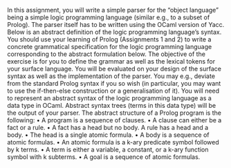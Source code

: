 In this assignment, you will write a simple parser for the “object language”
being a simple logic programming language (similar e.g., to a subset of
Prolog).
The parser itself has to be written using the OCaml version of Yacc.
Below is an abstract definition of the logic programming language’s syntax.
You should use your learning of Prolog (Assignments 1 and 2) to write a
concrete grammatical specification for the logic programming language
corresponding to the abstract formulation below. The objective of the
exercise is for you to define the grammar as well as the lexical tokens for
your surface language. You will be evaluated on your design of the surface
syntax as well as the implementation of the parser.
You may e.g., deviate from the standard Prolog syntax if you so wish (in
particular, you may want to use the if-then-else construction or a
generalisation of it).
You will need to represent an abstract syntax of the logic programming
language as a data type in OCaml. Abstract syntax trees (terms in this data
type) will be the output of your parser.
The abstract structure of a Prolog program is the following:
• A program is a sequence of clauses.
• A clause can either be a fact or a rule.
• A fact has a head but no body. A rule has a head and a body.
• The head is a single atomic formula.
• A body is a sequence of atomic formulas.
• An atomic formula is a k-ary predicate symbol followed by k terms.
• A term is either a variable, a constant, or a k-ary function symbol with k
subterms.
• A goal is a sequence of atomic formulas.